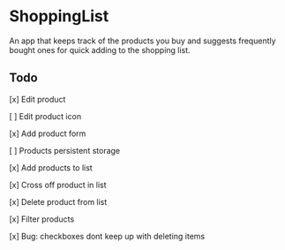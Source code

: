 # ShoppingList

An app that keeps track of the products you buy and suggests frequently bought ones for quick adding to the shopping list.

## Todo

[x] Edit product

[ ] Edit product icon

[x] Add product form

[ ] Products persistent storage

[x] Add products to list

[x] Cross off product in list

[x] Delete product from list

[x] Filter products

[x] Bug: checkboxes dont keep up with deleting items